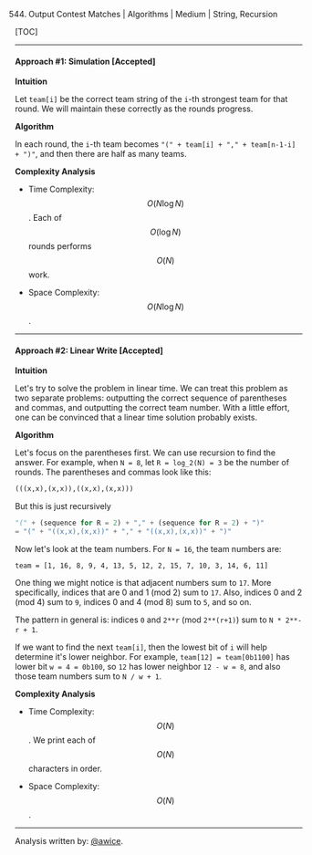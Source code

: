 544. Output Contest Matches | Algorithms | Medium | String, Recursion

[TOC]

---
#### Approach #1: Simulation [Accepted]

**Intuition**

Let `team[i]` be the correct team string of the `i`-th strongest team for that round.  We will maintain these correctly as the rounds progress.

**Algorithm**

In each round, the `i`-th team becomes `"(" + team[i] + "," + team[n-1-i] + ")"`, and then there are half as many teams.



**Complexity Analysis**

* Time Complexity: $$O(N \log N)$$.  Each of $$O(\log N)$$ rounds performs $$O(N)$$ work.

* Space Complexity: $$O(N \log N)$$.

---
#### Approach #2: Linear Write [Accepted]

**Intuition**

Let's try to solve the problem in linear time.  We can treat this problem as two separate problems: outputting the correct sequence of parentheses and commas, and outputting the correct team number.  With a little effort, one can be convinced that a linear time solution probably exists.

**Algorithm**

Let's focus on the parentheses first.  We can use recursion to find the answer.  For example, when `N = 8`, let `R = log_2(N) = 3` be the number of rounds.  The parentheses and commas look like this:

```python
(((x,x),(x,x)),((x,x),(x,x)))
```

But this is just recursively
```python
"(" + (sequence for R = 2) + "," + (sequence for R = 2) + ")"
= "(" + "((x,x),(x,x))" + "," + "((x,x),(x,x))" + ")"
```

Now let's look at the team numbers.  For `N = 16`, the team numbers are:

`team = [1, 16, 8, 9, 4, 13, 5, 12, 2, 15, 7, 10, 3, 14, 6, 11]`

One thing we might notice is that adjacent numbers sum to `17`.  More specifically, indices that are 0 and 1 (mod 2) sum to `17`.  Also, indices 0 and 2 (mod 4) sum to `9`, indices 0 and 4 (mod 8) sum to `5`, and so on.

The pattern in general is: indices `0` and `2**r` (mod `2**(r+1)`) sum to `N * 2**-r + 1`.

If we want to find the next `team[i]`, then the lowest bit of `i` will help determine it's lower neighbor.  For example, `team[12] = team[0b1100]` has lower bit `w = 4 = 0b100`, so `12` has lower neighbor `12 - w = 8`, and also those team numbers sum to `N / w + 1`.



**Complexity Analysis**

* Time Complexity: $$O(N)$$.  We print each of $$O(N)$$ characters in order.

* Space Complexity: $$O(N)$$.  

---

Analysis written by: [@awice](https://leetcode.com/awice).
